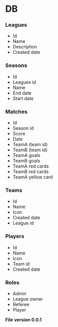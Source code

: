 # DB

### Leagues
* Id
* Name
* Description
* Created date

### Seasons
* Id
* Leagues id
* Name
* End date
* Start date

### Matches
* Id
* Season id
* Score
* Date
* TeamA (team id)
* TeamB (team id)
* TeamA goals
* TeamB goals
* TeamA red cards
* TeamB red cards
* TeamA yellow card

### Teams
* Id
* Name
* Icon
* Created date
* League id

### Players
* Id
* Name
* Icon
* Team id
* Created date

### Roles
* Admin
* League owner
* Referee
* Player

**File version 0.0.1**
